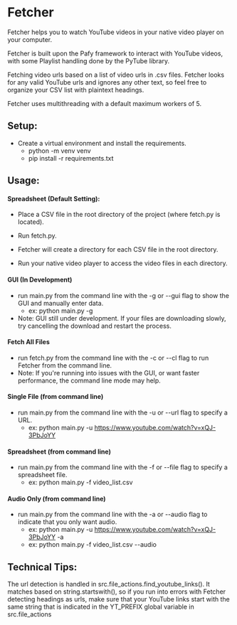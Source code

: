 # Fetcher
Fetcher helps you to watch YouTube videos in your native video player on your computer.

Fetcher is built upon the Pafy framework to interact with YouTube videos, with some Playlist handling
done by the PyTube library.

Fetching video urls based on a list of video urls in .csv files. 
Fetcher looks for any valid YouTube urls and ignores any other text, so feel free to organize your CSV
list with plaintext headings.

Fetcher uses multithreading with a default maximum workers of 5.

## Setup:
* Create a virtual environment and install the requirements.
    * python -m venv venv
    * pip install -r requirements.txt


## Usage:
#### Spreadsheet (Default Setting):
* Place a CSV file in the root directory of the project (where fetch.py is located).

* Run fetch.py.

* Fetcher will create a directory for each CSV file in the root directory.

* Run your native video player to access the video files in each directory.


#### GUI (In Development)
* run main.py from the command line with the -g or --gui flag to show the GUI and manually enter data.
    * ex: python main.py -g
* Note: GUI still under development. If your files are downloading slowly, try cancelling the download and restart the process.



#### Fetch All Files
* run fetch.py from the command line with the -c or --cl flag to run Fetcher from the command line.
* Note: If you're running into issues with the GUI, or want faster performance, the command line mode may help.

#### Single File (from command line)
* run main.py from the command line with the -u or --url flag to specify a URL.
    * ex: python main.py -u https://www.youtube.com/watch?v=xQJ-3PbJoYY

#### Spreadsheet (from command line)
* run main.py from the command line with the -f or --file flag to specify a spreadsheet file.
    * ex: python main.py -f video_list.csv

#### Audio Only (from command line)
* run main.py from the command line with the -a or --audio flag to indicate that you only want audio.
    * ex: python main.py -u https://www.youtube.com/watch?v=xQJ-3PbJoYY -a 
    * ex: python main.py -f video_list.csv --audio

## Technical Tips:
The url detection is handled in src.file_actions.find_youtube_links(). It matches based on string.startswith(),
so if you run into errors with Fetcher detecting headings as urls, make sure that your YouTube links start with
the same string that is indicated in the YT_PREFIX global variable in src.file_actions



